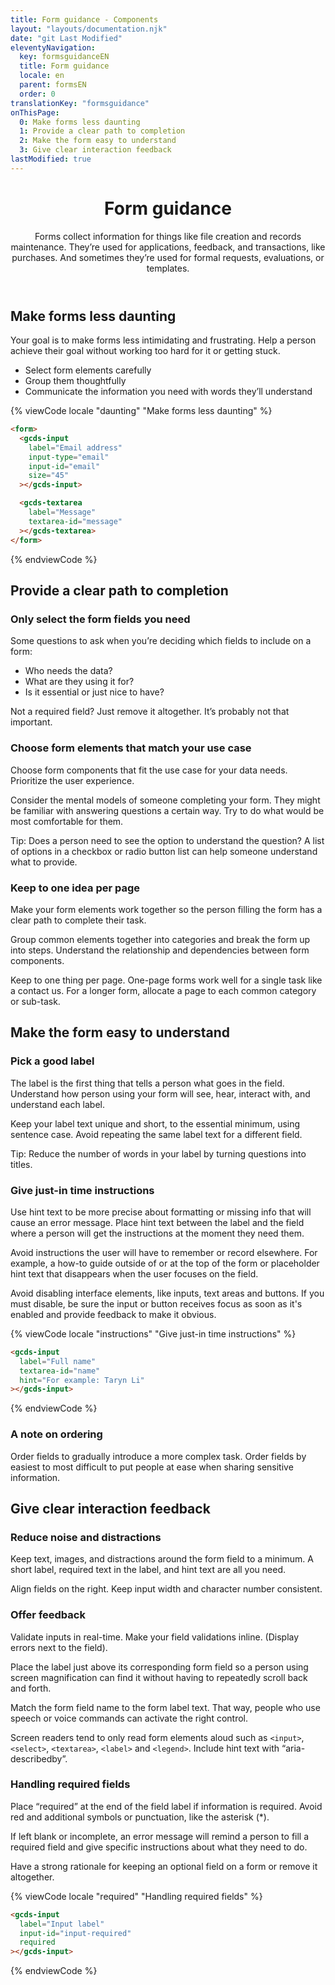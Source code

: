 ```yaml
---
title: Form guidance - Components
layout: "layouts/documentation.njk"
date: "git Last Modified"
eleventyNavigation:
  key: formsguidanceEN
  title: Form guidance
  locale: en
  parent: formsEN
  order: 0
translationKey: "formsguidance"
onThisPage:
  0: Make forms less daunting
  1: Provide a clear path to completion
  2: Make the form easy to understand
  3: Give clear interaction feedback
lastModified: true
---
```


<header>

# Form guidance

Forms collect information for things like file creation and records maintenance. They’re used for applications, feedback, and transactions, like purchases. And sometimes they’re used for formal requests, evaluations, or templates.

</header>

<section aria-label="Make forms less daunting">

## Make forms less daunting

Your goal is to make forms less intimidating and frustrating. Help a person achieve their goal without working too hard for it or getting stuck.

- Select form elements carefully
- Group them thoughtfully
- Communicate the information you need with words they’ll understand

<div class="comp-show">
  <form>
    <gcds-input
      label="Email address"
      input-type="email"
      input-id="email"
      size="45"
    ></gcds-input>
    <gcds-textarea
      label="Message"
      textarea-id="message"
    ></gcds-textarea>
  </form>
</div>

{% viewCode locale "daunting" "Make forms less daunting" %}

``` html
<form>
  <gcds-input
    label="Email address"
    input-type="email"
    input-id="email"
    size="45"
  ></gcds-input>

  <gcds-textarea
    label="Message"
    textarea-id="message"
  ></gcds-textarea>
</form>
```

{% endviewCode %}

</section>

<section aria-label="Provide a clear path to completion">

## Provide a clear path to completion

### Only select the form fields you need

Some questions to ask when you’re deciding which fields to include on a form:

- Who needs the data?
- What are they using it for?
- Is it essential or just nice to have?

Not a required field? Just remove it altogether. It’s probably not that important.

### Choose form elements that match your use case

Choose form components that fit the use case for your data needs. Prioritize the user experience.

Consider the mental models of someone completing your form. They might be familiar with answering questions a certain way. Try to do what would be most comfortable for them.

Tip: Does a person need to see the option to understand the question? A list of options in a checkbox or radio button list can help someone understand what to provide.

### Keep to one idea per page

Make your form elements work together so the person filling the form has a clear path to complete their task.

Group common elements together into categories and break the form up into steps. Understand the relationship and dependencies between form components.

Keep to one thing per page. One-page forms work well for a single task like a contact us. For a longer form, allocate a page to each common category or sub-task.

</section>

<section aria-label="Make the form easy to understand">

## Make the form easy to understand

### Pick a good label

The label is the first thing that tells a person what goes in the field. Understand how person using your form will see, hear, interact with, and understand each label.

Keep your label text unique and short, to the essential minimum, using sentence case. Avoid repeating the same label text for a different field.

Tip: Reduce the number of words in your label by turning questions into titles.

### Give just-in time instructions

Use hint text to be more precise about formatting or missing info that will cause an error message. Place hint text between the label and the field where a person will get the instructions at the moment they need them.

Avoid instructions the user will have to remember or record elsewhere. For example, a how-to guide outside of or at the top of the form or placeholder hint text that disappears when the user focuses on the field.

Avoid disabling interface elements, like inputs, text areas and buttons. If you must disable, be sure the input or button receives focus as soon as it's enabled and provide feedback to make it obvious.

<div class="comp-show">
  <gcds-input
    label="Full name"
    textarea-id="name"
    hint="For example: Taryn Li"
  ></gcds-input>
</div>

{% viewCode locale "instructions" "Give just-in time instructions" %}

``` html
<gcds-input
  label="Full name"
  textarea-id="name"
  hint="For example: Taryn Li"
></gcds-input>
```

{% endviewCode %}

### A note on ordering

Order fields to gradually introduce a more complex task. Order fields by easiest to most difficult to put people at ease when sharing sensitive information.

</section>

<section aria-label="Give clear interaction feedback">

## Give clear interaction feedback

### Reduce noise and distractions

Keep text, images, and distractions around the form field to a minimum. A short label, required text in the label, and hint text are all you need.

Align fields on the right. Keep input width and character number consistent.

### Offer feedback

Validate inputs in real-time. Make your field validations inline. (Display errors next to the field).

Place the label just above its corresponding form field so a person using screen magnification can find it without having to repeatedly scroll back and forth.

Match the form field name to the form label text. That way, people who use speech or voice commands can activate the right control.

Screen readers tend to only read form elements aloud such as `<input>`, `<select>`, `<textarea>`, `<label>` and `<legend>`. Include hint text with “aria-describedby”.

### Handling required fields

Place “required” at the end of the field label if information is required. Avoid red and additional symbols or punctuation, like the asterisk (*).

If left blank or incomplete, an error message will remind a person to fill a required field and give specific instructions about what they need to do.

Have a strong rationale for keeping an optional field on a form or remove it altogether.

<div class="comp-show">
  <gcds-input
    label="Input label"
    input-id="input-required"
    required
  ></gcds-input>
</div>

{% viewCode locale "required" "Handling required fields" %}

``` html
<gcds-input
  label="Input label"
  input-id="input-required"
  required
></gcds-input>
```

{% endviewCode %}

</section>
